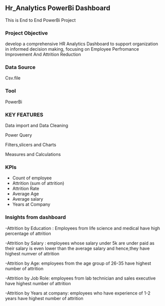 ## Hr_Analytics PowerBi Dashboard
 This is End to End PowerBi Project

### Project Objective
develop a comprehensive HR Analytics Dashboard to support organization in informed decision making, focusing on Employee Perfromance Improvement And Attrition Reduction


### Data Source
Csv.file


### Tool
 PowerBi


### KEY FEATURES
Data import and Data Cleaning

Power Query

Filters,slicers and Charts

Measures and Calculations


### KPIs
- Count of employee
- Attrition (sum of attrition)
- Attrition Rate
- Average Age
- Average salary
- Years at Company



### Insights from dashboard
-Attrition by Education : Employees from life science and medical have high percentage of attrition

 -Attrition by Salary : employees whose salary under 5k are under paid as their salary is even lower than the average salary and hence,they have highest numver of attrition

-Attrition by Age: employees from the age group of 26-35 have highest number of attrition

-Attrition by Job Role: employees from lab technician and sales executive have highest number of attrition

-Attrition by Years at company: employees who have experience of 1-2 years have highest number of attrition

